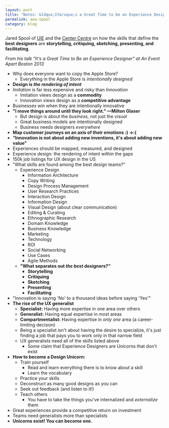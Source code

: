 ```yaml
---
layout: post
title: "Notes: &ldquo;It&rsquo;s a Great Time to be an Experience Designer&rdquo; with Jared Spool"
permalink: aea-spool
category: blog
---
```


Jared Spool of [UIE](http://www.uie.com/) and the [Center Centre](http://centercentre.com/) on how the skills that define the **best designers** are **storytelling, critiquing, sketching, presenting, and facilitating**.

*From his talk "It's a Great Time to Be an Experience Designer" at An Event Apart Boston 2013*

<!--more-->

- Why does everyone want to copy the Apple Store?
	- Everything in the Apple Store is *intentionally designed*
- **Design is *the rendering of intent***
- *Imitation* is far less expensive and risky than *Innovation*
	- Imitation views design as a **commodity**
	- Innovation views design as a **competitive advantage**
- Businesses win when they are intentionally innovative
- **"I move things around until they look right." —Milton Glaser**
	- But design is about the *business,* not just the *visual*
	- Great business models are intentionally designed
	- Business needs designers *everywhere*
- **Map customer journeys on an axis of their emotions :) →:(**
- **“Innovation is not about adding new inventions, it's about adding new value”**
- Experiences should be mapped, measured, and designed
- Experience design: the rendering of intent within the gaps
- 150k job listings for UX design in the US
- "What skills are found among the best design teams?"
	- Experience Design
		- Information Architecture
		- Copy Writing
		- Design Process Management
		- User Research Practices
		- Interaction Design
		- Information Design
		- Visual Design (about clear communication)
		- Editing & Curating
		- Ethnographic Research
		- Domain Knowledge
		- Business Knowledge
		- Marketing
		- Technology
		- ROI
		- Social Networking
		- Use Cases
		- Agile Methods
	- **"What separates out *the best* designers?"**
		- **Storytelling**
		- **Critiquing**
		- **Sketching**
		- **Presenting**
		- **Facilitating**
- "Innovation is saying 'No' to a thousand ideas before saying 'Yes'"
- **The rise of the UX generalist**
	- **Specialist:** Having more expertise in one area over others
	- **Generalist:** Having equal expertise in most areas
	- **Compartmentalist:** Having expertise in *only one* area (a career-limiting decision)
	- Being a specialist isn't about having the desire to specialize, it's just finding a job that pays you to work only in that narrow field
	- UX generalists need all of the skills listed above
		- Some claim that Experience Designers are Unicorns that don't exist
- **How to become a Design Unicorn:**
	- Train yourself
		- Read and learn everything there is to know about a skill
		- Learn the vocabulary
	- Practice your skills
	- Deconstruct as many good designs as you can
	- Seek out feedback (and listen to it!)
	- Teach others
		- You have to take the things you've internalized and *externalize* them
- Great experiences provide a competitive return on investment
- Teams need generalists more than specialists
- **Unicorns exist! You can become one.**